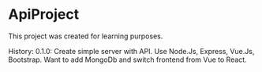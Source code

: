 # ApiProject

This project was created for learning purposes.

History:
0.1.0: Create simple server with API. Use Node.Js, Express, Vue.Js, Bootstrap. Want to add MongoDb and switch frontend from Vue to React.
